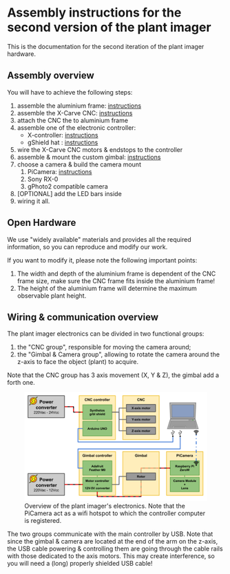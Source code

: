 # Assembly instructions for the second version of the plant imager

This is the documentation for the second iteration of the plant imager hardware.

## Assembly overview

You will have to achieve the following steps:

1. assemble the aluminium frame: [instructions](alu_frame.md)
2. assemble the X-Carve CNC: [instructions](cnc_frame.md)
3. attach the CNC the to aluminium frame
4. assemble one of the electronic controller:
   - X-controller: [instructions](cnc_electronics.md#x-controller-assembly)
   - gShield hat : [instructions](cnc_electronics.md#gshield-assembly)
5. wire the X-Carve CNC motors & endstops to the controller
6. assemble & mount the custom gimbal: [instructions](gimbal_setup.md)
7. choose a camera & build the camera mount
   1. PiCamera: [instructions](picamera_setup.md)
   2. Sony RX-0
   3. gPhoto2 compatible camera
8. [OPTIONAL] add the LED bars inside
9. wiring it all.


## Open Hardware

We use "widely available" materials and provides all the required information, so you can reproduce and modify our work.

If you want to modify it, please note the following important points:

1. The width and depth of the aluminium frame is dependent of the CNC frame size, make sure the CNC frame fits inside the aluminium frame!
2. The height of the aluminium frame will determine the maximum observable plant height.


## Wiring & communication overview

The plant imager electronics can be divided in two functional groups:

1. the "CNC group", responsible for moving the camera around;
2. the "Gimbal & Camera group", allowing to rotate the camera around the z-axis to face the object (plant) to acquire.

Note that the CNC group has 3 axis movement (X, Y & Z), the gimbal add a forth one.

<figure>
    <img src="/assets/images/scanner_electronics-overview.png" alt="Plant imager electronics overview" width="1200" />
  <figcaption>Overview of the plant imager's electronics. Note that the PiCamera act as a wifi hotspot to which the controller computer is registered. </figcaption>
</figure>

The two groups communicate with the main controller by USB.
Note that since the gimbal & camera are located at the end of the arm on the z-axis, the USB cable powering & controlling them are going through the cable rails with those dedicated to the axis motors.
This may create interference, so you will need a (long) properly shielded USB cable!